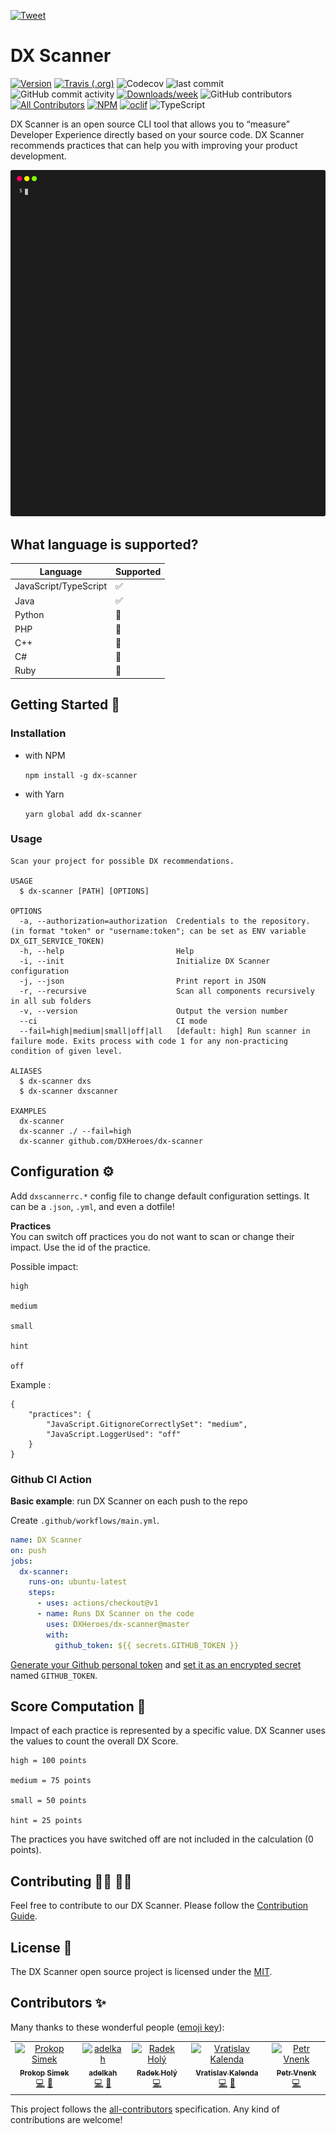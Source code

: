 [![Tweet](https://img.shields.io/twitter/url/http/shields.io.svg?style=social)](https://twitter.com/intent/tweet?text=DX%20Scanner%20is%20an%20open%20source%20CLI%20tool%20that%20allows%20you%20to%20“measure”%20Developer%20Experience%20directly%20based%20on%20your%20source%20code.&url=https://github.com/DXHeroes/dx-scanner&via=dx_heroes&hashtags=developer-experience,dxheroes,developers)

# DX Scanner

[![Version](https://img.shields.io/npm/v/dx-scanner.svg)](https://npmjs.org/package/dx-scanner)
[![Travis (.org)](https://img.shields.io/travis/DXHeroes/dx-scanner/master)](https://travis-ci.org/DXHeroes/dx-scanner)
![Codecov](https://img.shields.io/codecov/c/github/DXHeroes/dx-scanner)
![last commit](https://img.shields.io/github/last-commit/DXHeroes/dx-scanner)
![GitHub commit activity](https://img.shields.io/github/commit-activity/w/DXHeroes/dx-scanner)
[![Downloads/week](https://img.shields.io/npm/dw/dx-scanner.svg)](https://npmjs.org/package/dx-scanner)
![GitHub contributors](https://img.shields.io/github/contributors/DXHeroes/dx-scanner)
[![All Contributors](https://img.shields.io/badge/all_contributors-5-orange.svg)](#contributors-)
[![NPM](https://img.shields.io/npm/l/dx-scanner)](LICENSE)
[![oclif](https://img.shields.io/badge/cli-oclif-brightgreen.svg)](https://oclif.io)
![TypeScript](https://img.shields.io/badge/%3C%2F%3E-Typescript-blue)

DX Scanner is an open source CLI tool that allows you to “measure” Developer Experience directly based on your source code. DX Scanner recommends practices that can help you with improving your product development.

![DX Scanner Demo](./demo.svg)


## What language is supported?

Language | Supported
------------ | -------------
JavaScript/TypeScript | ✅
Java | ✅
Python | 🚧
PHP | 🚧
C++ | 🚧
C# | 🚧
Ruby | 🚧

## Getting Started 🏁

### Installation

- with NPM
  
  ```npm install -g dx-scanner``` 
- with Yarn 
  
  ```yarn global add dx-scanner```

### Usage

```
Scan your project for possible DX recommendations.

USAGE
  $ dx-scanner [PATH] [OPTIONS]

OPTIONS
  -a, --authorization=authorization  Credentials to the repository. (in format "token" or "username:token"; can be set as ENV variable DX_GIT_SERVICE_TOKEN)
  -h, --help                         Help
  -i, --init                         Initialize DX Scanner configuration
  -j, --json                         Print report in JSON
  -r, --recursive                    Scan all components recursively in all sub folders
  -v, --version                      Output the version number
  --ci                               CI mode
  --fail=high|medium|small|off|all   [default: high] Run scanner in failure mode. Exits process with code 1 for any non-practicing condition of given level.

ALIASES
  $ dx-scanner dxs
  $ dx-scanner dxscanner

EXAMPLES
  dx-scanner
  dx-scanner ./ --fail=high
  dx-scanner github.com/DXHeroes/dx-scanner
```

## Configuration ⚙️
Add ```dxscannerrc.*``` config file to change default configuration settings. It can be a ```.json```, ```.yml```, and even a dotfile!

**Practices**  
You can switch off practices you do not want to scan or change their impact. Use the id of the practice.

Possible impact:
```
high

medium

small

hint

off
```

Example :
```
{
    "practices": {
        "JavaScript.GitignoreCorrectlySet": "medium",
        "JavaScript.LoggerUsed": "off"
    }
}
```

### Github CI Action

**Basic example**: run DX Scanner on each push to the repo

Create `.github/workflows/main.yml`.

```yml
name: DX Scanner
on: push
jobs:
  dx-scanner:
    runs-on: ubuntu-latest
    steps:
      - uses: actions/checkout@v1
      - name: Runs DX Scanner on the code
        uses: DXHeroes/dx-scanner@master
        with:
          github_token: ${{ secrets.GITHUB_TOKEN }}
```

[Generate your Github personal token](https://github.com/settings/tokens/new) and [set it as an encrypted secret](https://help.github.com/en/actions/automating-your-workflow-with-github-actions/creating-and-using-encrypted-secrets) named `GITHUB_TOKEN`.

## Score Computation 💯
Impact of each practice is represented by a specific value. DX Scanner uses the values to count the overall DX Score.

```
high = 100 points

medium = 75 points

small = 50 points 

hint = 25 points
```

The practices you have switched off are not included in the calculation (0 points).

## Contributing 👩‍💻 👨‍💻
Feel free to contribute to our DX Scanner. Please follow the [Contribution Guide](CONTRIBUTING.md).

## License 📝

The DX Scanner open source project is licensed under the [MIT](LICENSE).

## Contributors ✨

Many thanks to these wonderful people ([emoji key](https://allcontributors.org/docs/en/emoji-key)):

<!-- ALL-CONTRIBUTORS-LIST:START - Do not remove or modify this section -->
<!-- prettier-ignore-start -->
<!-- markdownlint-disable -->
<table>
  <tr>
    <td align="center"><a href="https://github.com/prokopsimek"><img src="https://avatars2.githubusercontent.com/u/5487217?v=4" width="100px;" alt="Prokop Simek"/><br /><sub><b>Prokop Simek</b></sub></a><br /><a href="https://github.com/DXHeroes/dx-scanner/commits?author=prokopsimek" title="Code">💻</a> <a href="#maintenance-prokopsimek" title="Maintenance">🚧</a></td>
    <td align="center"><a href="https://github.com/adelkahomolova"><img src="https://avatars2.githubusercontent.com/u/53510747?v=4" width="100px;" alt="adelkah"/><br /><sub><b>adelkah</b></sub></a><br /><a href="https://github.com/DXHeroes/dx-scanner/commits?author=adelkahomolova" title="Code">💻</a> <a href="#maintenance-adelkahomolova" title="Maintenance">🚧</a></td>
    <td align="center"><a href="https://github.com/radektheloner"><img src="https://avatars3.githubusercontent.com/u/7268060?v=4" width="100px;" alt="Radek Holý"/><br /><sub><b>Radek Holý</b></sub></a><br /><a href="https://github.com/DXHeroes/dx-scanner/commits?author=radektheloner" title="Code">💻</a></td>
    <td align="center"><a href="http://www.applifting.cz"><img src="https://avatars2.githubusercontent.com/u/346066?v=4" width="100px;" alt="Vratislav Kalenda"/><br /><sub><b>Vratislav Kalenda</b></sub></a><br /><a href="https://github.com/DXHeroes/dx-scanner/commits?author=Vratislav" title="Code">💻</a> <a href="#ideas-Vratislav" title="Ideas, Planning, & Feedback">🤔</a></td>
    <td align="center"><a href="http://www.petrvnenk.com"><img src="https://avatars2.githubusercontent.com/u/1933654?v=4" width="100px;" alt="Petr Vnenk"/><br /><sub><b>Petr Vnenk</b></sub></a><br /><a href="https://github.com/DXHeroes/dx-scanner/commits?author=vnenkpet" title="Code">💻</a></td>
  </tr>
</table>

<!-- markdownlint-enable -->
<!-- prettier-ignore-end -->
<!-- ALL-CONTRIBUTORS-LIST:END -->

This project follows the [all-contributors](https://github.com/all-contributors/all-contributors) specification. Any kind of contributions are welcome!
